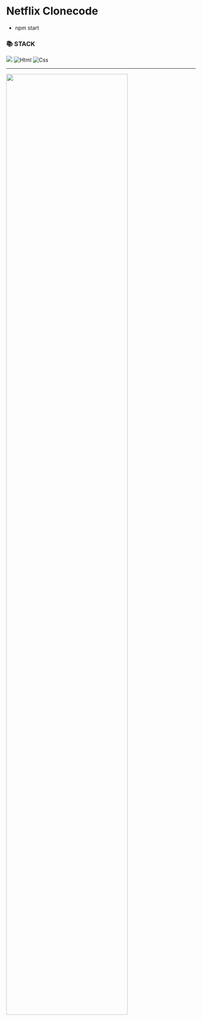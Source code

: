 # Netflix Clonecode
* npm start
### 📚 STACK
<img src="https://img.shields.io/badge/react-61DAFB?style=for-the-badge&logo=react&logoColor=black"> <img alt="Html" src ="https://img.shields.io/badge/HTML5-E34F26.svg?&style=for-the-badge&logo=HTML5&logoColor=white"/> <img alt="Css" src ="https://img.shields.io/badge/CSS3-1572B6.svg?&style=for-the-badge&logo=CSS3&logoColor=white"/>

---
<img width="80%" src="https://user-images.githubusercontent.com/111646028/211196333-f7da016a-7ce9-4940-a9b7-c790f7ca8877.PNG"/>
